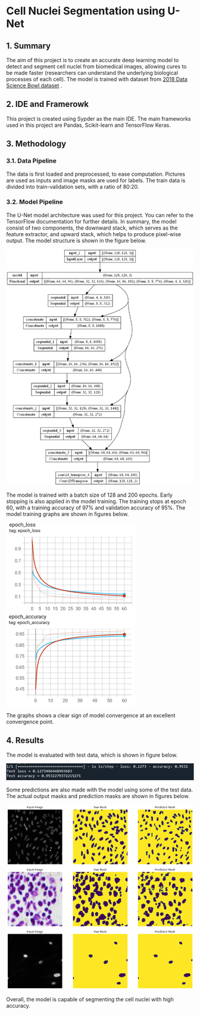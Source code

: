 # Cell Nuclei Segmentation using U-Net

## 1. Summary
The aim of this project is to create an accurate deep learning model to detect and segment cell nuclei from biomedical images, allowing cures to be made faster (researchers can understand the underlying biological processes of each cell). The model is trained with  dataset from [2018 Data Science Bowl dataset](https://www.kaggle.com/c/data-science-bowl-2018) .

## 2. IDE and Framerowk
This project is created using Sypder as the main IDE. The main frameworks used in this project are Pandas, Scikit-learn and TensorFlow Keras.

## 3. Methodology
### 3.1. Data Pipeline
The data is first loaded and preprocessed, to ease computation. Pictures are used as inputs and image masks are used for labels. The train data is divided into train-validation sets, with a ratio of 80:20.

### 3.2. Model Pipeline
The U-Net model architecture was used for this project. You can refer to the TensorFlow documentation for further details. In summary, the model consist of two components, the downward stack, which serves as the feature extractor, and upward stack, which helps to produce pixel-wise output. The model structure is shown in the figure below.

![Model](img/model.png)

The model is trained with a batch size of 128 and 200 epochs. Early stopping is also applied in the model training. The training stops at epoch 60, with a training accuracy of 97% and validation accuracy of 95%. The model training graphs are shown in figures below.

![Loss graph](img/loss.png) ![Accuracy graph](img/accuracy.png)

The graphs shows a clear sign of model convergence at an excellent convergence point.

## 4. Results
The model is evaluated with test data, which is shown in figure below.

![Test Result](img/test_result.png)

Some predictions are also made with the model using some of the test data. The actual output masks and prediction masks are shown in figures below.

![Prediction 1](img/result_1.png)
![Prediction 2](img/result_2.png)
![Prediction 3](img/result_3.png)

Overall, the model is capable of segmenting the cell nuclei with high accuracy.
